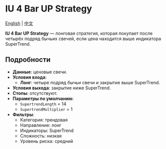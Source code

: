# IU 4 Bar UP Strategy
[English](README.md) | [中文](README_cn.md)

**IU 4 Bar UP Strategy** — лонговая стратегия, которая покупает после четырёх подряд бычьих свечей, если цена находится выше индикатора SuperTrend.

## Подробности
- **Данные**: ценовые свечи.
- **Условия входа**:
  - **Лонг**: четыре подряд бычьи свечи и закрытие выше SuperTrend.
- **Условия выхода**: закрытие ниже SuperTrend.
- **Стопы**: отсутствуют.
- **Параметры по умолчанию**:
  - `SupertrendLength` = 14
  - `SupertrendMultiplier` = 1
- **Фильтры**:
  - Категория: трендовая
  - Направление: лонг
  - Индикаторы: SuperTrend
  - Сложность: низкая
  - Уровень риска: средний
